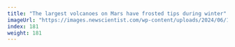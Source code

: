 ```yaml
---
title: "The largest volcanoes on Mars have frosted tips during winter"
imageUrl: "https://images.newscientist.com/wp-content/uploads/2024/06/10144416/SEI_208143553.jpg?width=788"
index: 181
weight: 181
---
```

